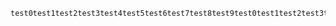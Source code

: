 <!---
✨ illegibility ✨
--->

```
test0test1test2test3test4test5test6test7test8test9test0test1test2test3test4test5test6test7test8
```
